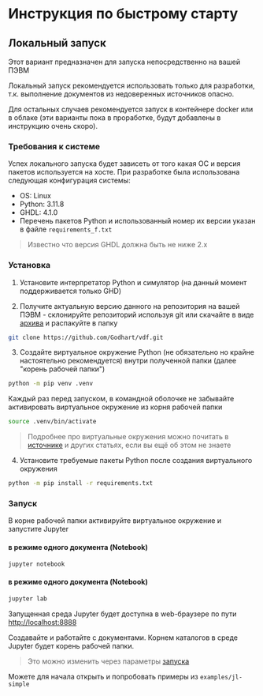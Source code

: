 # Инструкция по быстрому старту

## Локальный запуск

Этот вариант предназначен для запуска непосредственно на вашей ПЭВМ

Локальный запуск рекомендуется использовать только для разработки, т.к. выполнение документов из недоверенных источников опасно.

Для остальных случаев рекомендуется запуск в контейнере docker или в облаке (эти варианты пока в проработке, будут добавлены в инструкцию очень скоро).

### Требования к системе

Успех локального запуска будет зависеть от того какая ОС и версия пакетов используется на хосте. При разработке была использована следующая конфигурация системы:

- OS: Linux
- Python: 3.11.8
- GHDL: 4.1.0
- Перечень пакетов Python и использованный номер их версии указан в файле `requirements_f.txt`

> Известно что версия GHDL должна быть не ниже 2.x

### Установка

1. Установите интерпретатор Python и симулятор (на данный момент поддерживается только GHD)

2. Получите актуальную версию данного на репозитория на вашей ПЭВМ - склонируйте репозиторий используя git или скачайте в виде [архива](https://github.com/Godhart/vdf/archive/refs/heads/main.zip) и распакуйте в папку

```sh
git clone https://github.com/Godhart/vdf.git
```

3. Создайте виртуальное окружение Python (не обязательно но крайне настоятельно рекомендуется) внутри полученной папки (далее "корень рабочей папки")

```sh
python -m pip venv .venv
```

Каждый раз перед запуском, в командной оболочке не забывайте активировать виртуальное окружение из корня рабочей папки

```sh
source .venv/bin/activate
```

> Подробнее про виртуальные окружения можно почитать в [источнике](https://docs.python.org/3/tutorial/venv.html) и других статьях, если вы ещё об этом не знаете

4. Установите требуемые пакеты Python после создания виртуального окружения

```sh
python -m pip install -r requirements.txt
```

### Запуск

В корне рабочей папки активируйте виртуальное окружение и запустите Jupyter

#### в режиме одного документа (Notebook)

```sh
jupyter notebook
```
#### в режиме одного документа (Notebook)

```sh
jupyter lab
```

Запущенная среда Jupyter будет доступна в web-браузере по пути [http://localhost:8888](http://localhost:8888)

Создавайте и работайте с документами. Корнем каталогов в среде Jupyter будет корень рабочей папки.

> Это можно изменить через параметры [запуска](https://docs.jupyter.org/en/latest/running.html)

Можете для начала открыть и попробовать примеры из `examples/jl-simple`
